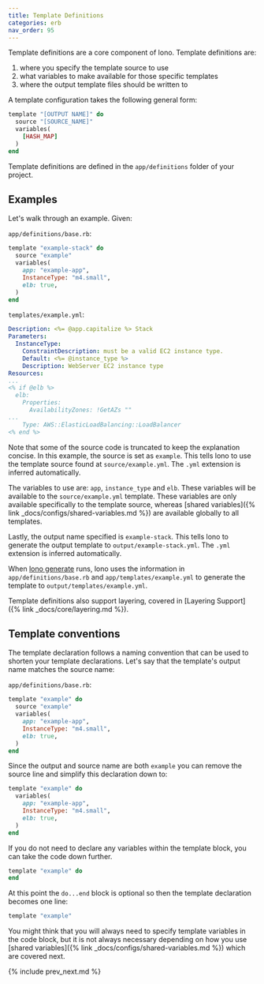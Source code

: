 ```yaml
---
title: Template Definitions
categories: erb
nav_order: 95
---
```


Template definitions are a core component of lono.  Template definitions are:

1. where you specify the template source to use
2. what variables to make available for those specific templates
3. where the output template files should be written to

A template configuration takes the following general form:

```ruby
template "[OUTPUT NAME]" do
  source "[SOURCE_NAME]"
  variables(
    [HASH_MAP]
  )
end
```

Template definitions are defined in the `app/definitions` folder of your project.

## Examples

Let's walk through an example. Given:

`app/definitions/base.rb`:

```ruby
template "example-stack" do
  source "example"
  variables(
    app: "example-app",
    InstanceType: "m4.small",
    elb: true,
  )
end
```

`templates/example.yml`:

```yaml
Description: <%= @app.capitalize %> Stack
Parameters:
  InstanceType:
    ConstraintDescription: must be a valid EC2 instance type.
    Default: <%= @instance_type %>
    Description: WebServer EC2 instance type
Resources:
...
<% if @elb %>
  elb:
    Properties:
      AvailabilityZones: !GetAZs ""
...
    Type: AWS::ElasticLoadBalancing::LoadBalancer
<% end %>
```

Note that some of the source code is truncated to keep the explanation concise.  In this example, the source is set as `example`. This tells lono to use the template source found at `source/example.yml`.  The `.yml` extension is inferred automatically.

The variables to use are: `app`, `instance_type` and `elb`.  These variables will be available to the `source/example.yml` template. These variables are only available specifically to the template source, whereas [shared variables]({% link _docs/configs/shared-variables.md %}) are available globally to all templates.

Lastly, the output name specified is `example-stack`.  This tells lono to generate the output template to `output/example-stack.yml`.  The `.yml` extension is inferred automatically.

When [lono generate](/reference/lono-generate/) runs, lono uses the information in `app/definitions/base.rb` and `app/templates/example.yml` to generate the template to `output/templates/example.yml`.

Template definitions also support layering, covered in [Layering Support]({% link _docs/core/layering.md %}).

## Template conventions

The template declaration follows a naming convention that can be used to shorten your template declarations.  Let's say that the template's output name matches the source name:

`app/definitions/base.rb`:

```ruby
template "example" do
  source "example"
  variables(
    app: "example-app",
    InstanceType: "m4.small",
    elb: true,
  )
end
```

Since the output and source name are both `example` you can remove the source line and simplify this declaration down to:

```ruby
template "example" do
  variables(
    app: "example-app",
    InstanceType: "m4.small",
    elb: true,
  )
end
```

If you do not need to declare any variables within the template block, you can take the code down further.

```ruby
template "example" do
end
```

At this point the `do...end` block is optional so then the template declaration becomes one line:

```ruby
template "example"
```

You might think that you will always need to specify template variables in the code block, but it is not always necessary depending on how you use [shared variables]({% link _docs/configs/shared-variables.md %}) which are covered next.

{% include prev_next.md %}
